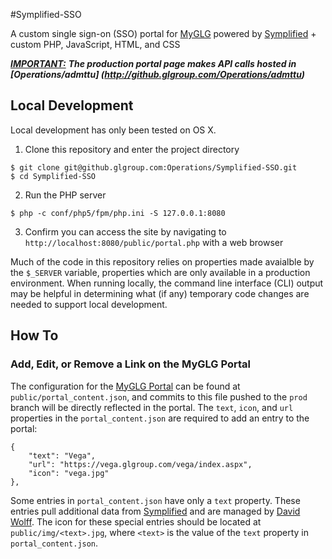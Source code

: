 #Symplified-SSO

A custom single sign-on (SSO) portal for [MyGLG](https://customsso.glgroup.com/public/portal.php) powered by [Symplified](http://www.symplified.com/features/single-sign-on/) + custom PHP, JavaScript, HTML, and CSS


<i><b><u>IMPORTANT:</i></b></u> ***The production portal page makes API calls hosted in [Operations/admttu] (http://github.glgroup.com/Operations/admttu)***


## Local Development

Local development has only been tested on OS X.

1.  Clone this repository and enter the project directory

  ```
  $ git clone git@github.glgroup.com:Operations/Symplified-SSO.git
  $ cd Symplified-SSO
  ```

2.  Run the PHP server

  ```
  $ php -c conf/php5/fpm/php.ini -S 127.0.0.1:8080
  ```

3.  Confirm you can access the site by navigating to `http://localhost:8080/public/portal.php` with a web browser

Much of the code in this repository relies on properties made avaialble by the `$_SERVER` variable, properties which are only available in a production environment.  When running locally, the command line interface (CLI) output may be helpful in determining what (if any) temporary code changes are needed to support local development.


## How To

### Add, Edit, or Remove a Link on the MyGLG Portal

The configuration for the [MyGLG Portal](https://customsso.glgroup.com/public/portal.php) can be found at `public/portal_content.json`, and commits to this file pushed to the `prod` branch will be directly reflected in the portal.  The `text`, `icon`, and `url` properties in the `portal_content.json` are required to add an entry to the portal:

```
{
    "text": "Vega",
    "url": "https://vega.glgroup.com/vega/index.aspx",
    "icon": "vega.jpg"
},
```

Some entries in `portal_content.json` have only a `text` property.  These entries pull additional data from [Symplified](http://www.symplified.com/features/single-sign-on/) and are managed by [David Wolff](mailto:DWolff@glgroup.com).  The icon for these special entries should be located at `public/img/<text>.jpg`, where `<text>` is the value of the `text` property in `portal_content.json`.
